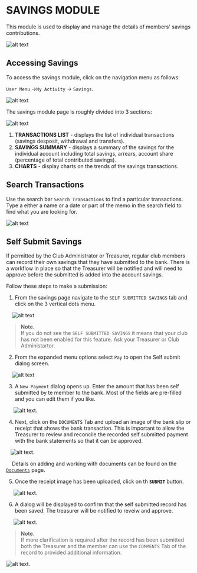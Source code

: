 # SAVINGS MODULE
This module is used to display and manage the details of members' savings contributions. 
<!-- <p align="center">
    <img src="images/3.0_Savings_Banner.png" width="400px" alt="Savings Banner">
</p> -->

![alt text](../images/3.0_Savings_Banner.png "Savings Banner :size=400") 

<!-- [filename](../images/video.mp4 ':include :type=video width=400px controls') -->

## Accessing Savings

To access the savings module, click on the navigation menu as follows:

`User Menu` ->`My Activity` -> `Savings`.

<!-- <p align="center">
    <img src="images/3.1.1_Savings_Menu.png" height="400px" alt="Savings menu">
</p> -->

![alt text](../images/3.1.1_Savings_Menu.png "Savings Menu :size=100")

The savings module page is roughly divided into 3 sections:


![alt text](../images/3.1.1_Savings_Page.png "Savings Page :size=400") 

1. **TRANSACTIONS LIST** - displays the list of individual transactions (savings desposit, withdrawal and transfers).
2. **SAVINGS SUMMARY** - displays a summary of the savings for the individual account including total savings, arrears, account share (percentage of total contributed savings).
3. **CHARTS** - display charts on the trends of the savings transactions.

## Search Transactions

Use the search bar `Search Transactions` to find a particular transactions. Type a either a name or a date or part of the memo in the search field to find what you are looking for.


![alt text](../images/3.1.3_Search_Savings_Page.png "Savings Page :size=400") 

## Self Submit Savings

If permitted by the Club Administrator or Treasurer, regular club members can record their own savings that they have submitted to the bank. There is a workflow in place so that the Treasurer will be notified and will need to approve before the submitted is added into the account savings.

Follow these steps to make a submission:

1. From the savings page navigate to the `SELF SUBMITTED SAVINGS` tab and click on the 3 vertical dots menu.

&nbsp;&nbsp;&nbsp;&nbsp;![alt text](../images/3.1.3.1_self_submit_menu.png "Self Submit Menu :size=400") 

>**Note.** \
>If you do not see the `SELF SUBMITTED SAVINGS` it means that your club has not been enabled for this feature. Ask your Treasurer or Club Administartor.

2. From the expanded menu options select `Pay` to open the Self submit dialog screen.

&nbsp;&nbsp;&nbsp;&nbsp;![alt text](../images/3.1.3.1_self_submit_pay.png "Self Submit Pay :size=400") 

3. A `New Payment` dialog opens up. Enter the amount that has been self submitted by te member to the bank. Most of the fields are pre-filled and you can edit them if you like.

&nbsp;&nbsp;&nbsp;&nbsp;&nbsp;![alt text](../images/3.1.3.2_self_submit_new.png "Self Submit New Dialog :size=400").

4. Next, click on the `DOCUMENTS` Tab and upload an image of the bank slip or receipt that shows the bank transaction. This is important to allow the Treasurer to review and reconcile the recorded self submitted payment with the bank statements so that it can be approved.
   
&nbsp;&nbsp;&nbsp;![alt text](../images/3.1.3.2_self_submit_doc.png "Self Submit New Dialog :size=400").

&nbsp;&nbsp;&nbsp;&nbsp;Details on adding and working with documents can be found on the [`Documents`](user-modules/documents.md) page.

5. Once the receipt image has been uploaded, click on th **`SUBMIT`** button.

&nbsp;&nbsp;&nbsp;&nbsp;&nbsp;![alt text](../images/3.1.3.2_self_submit_save.png "Self Submit New Dialog :size=400").

6. A dialog will be displayed to confirm that the self submitted record has been saved. The treasurer will be notified to reveiw and approve.

&nbsp;&nbsp;&nbsp;&nbsp;&nbsp;![alt text](../images/3.1.3.2_self_submit_confirm.png "Self Submit New Dialog :size=200").

>**Note.** \
>If more clarification is required after the record has been submitted both the Treasurer and the member can use the `COMMENTS` Tab of the record to provided additional information.

![alt text](../images/3.1.3.2_self_submit_comment.png "Self Submit New Dialog :size=400").